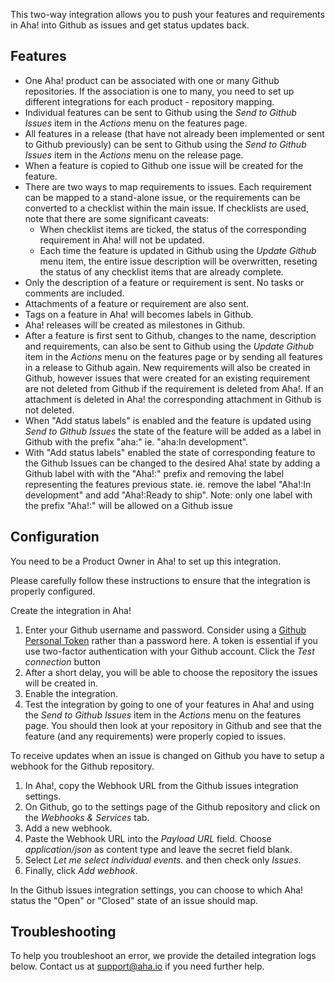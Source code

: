 This two-way integration allows you to push your features and requirements in Aha! into Github as issues and get status updates back.

## Features

* One Aha! product can be associated with one or many Github repositories. If the association is one to many, you need to set up different integrations for each product - repository mapping.
* Individual features can be sent to Github using the _Send to Github Issues_ item in the _Actions_ menu on the features page.
* All features in a release (that have not already been implemented or sent to Github previously) can be sent to Github using the _Send to Github Issues_ item in the _Actions_ menu on the release page.
* When a feature is copied to Github one issue will be created for the feature.
* There are two ways to map requirements to issues. Each requirement can be mapped to a stand-alone issue, or the requirements can be converted to a checklist within the main issue. If checklists are used, note that there are some significant caveats:
  * When checklist items are ticked, the status of the corresponding requirement in Aha! will not be updated.
  * Each time the feature is updated in Github using the _Update Github_ menu item, the entire issue description will be overwritten, reseting the status of any checklist items that are already complete.
* Only the description of a feature or requirement is sent. No tasks or comments are included.
* Attachments of a feature or requirement are also sent.
* Tags on a feature in Aha! will becomes labels in Github.
* Aha! releases will be created as milestones in Github.
* After a feature is first sent to Github, changes to the name, description and requirements, can also be sent to Github using the _Update Github_ item in the _Actions_ menu on the features page or by sending all features in a release to Github again. New requirements will also be created in Github, however issues that were created for an existing requirement are not deleted from Github if the requirement is deleted from Aha!. If an attachment is deleted in Aha! the corresponding attachment in Github is not deleted.
* When "Add status labels" is enabled and the feature is updated using _Send to Github Issues_ the state of the feature will be added as a label in Github with the prefix "aha:" ie. "aha:In development".
* With "Add status labels" enabled the state of corresponding feature to the Github Issues can be changed to the desired Aha! state by adding a Github label with with the "Aha!:" prefix and removing the label representing the features previous state. ie. remove the label "Aha!:In development" and add "Aha!:Ready to ship". Note: only one label with the prefix "Aha!:" will be allowed on a Github issue

## Configuration

You need to be a Product Owner in Aha! to set up this integration.

Please carefully follow these instructions to ensure that the integration is properly configured.

Create the integration in Aha!

1. Enter your Github username and password. Consider using a [Github Personal Token](https://help.github.com/articles/creating-an-access-token-for-command-line-use) rather than a password here. A token is essential if you use two-factor authentication with your Github account. Click the _Test connection_ button
2. After a short delay, you will be able to choose the repository the issues will be created in.
3. Enable the integration.
4. Test the integration by going to one of your features in Aha! and using the _Send to Github Issues_ item in the _Actions_ menu on the features page. You should then look at your repository in Github and see that the feature (and any requirements) were properly copied to issues.

To receive updates when an issue is changed on Github you have to setup a webhook for the Github repository.

1. In Aha!, copy the Webhook URL from the Github issues integration settings.
2. On Github, go to the settings page of the Github repository and click on the _Webhooks & Services_ tab.
3. Add a new webhook.
4. Paste the Webhook URL into the _Payload URL_ field. Choose _application/json_ as content type and leave the secret field blank.
5. Select _Let me select individual events._ and then check only _Issues_.
6. Finally, click _Add webhook_.

In the Github issues integration settings, you can choose to which Aha! status the "Open" or "Closed" state of an issue should map.

## Troubleshooting

To help you troubleshoot an error, we provide the detailed integration logs below. Contact us at support@aha.io if you need further help.
